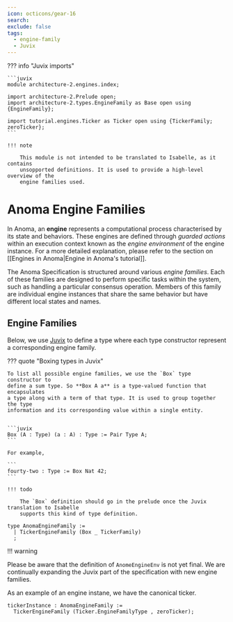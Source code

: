 ```yaml
---
icon: octicons/gear-16
search:
exclude: false
tags:
  - engine-family
  - Juvix
---
```



??? info "Juvix imports"

    ```juvix
    module architecture-2.engines.index;

    import architecture-2.Prelude open;
    import architecture-2.types.EngineFamily as Base open using {EngineFamily};

    import tutorial.engines.Ticker as Ticker open using {TickerFamily; zeroTicker};
    ```

    !!! note 

        This module is not intended to be translated to Isabelle, as it contains
        unsopported definitions. It is used to provide a high-level overview of the
        engine families used.

# Anoma Engine Families

In Anoma, an **engine** represents a computational process characterised by its
state and behaviors. These engines are defined through _guarded actions_
within an execution context known as the _engine environment_ of the engine
instance. For a more detailed explanation, please refer to the section on
[[Engines in Anoma|Engine in Anoma's tutorial]].

The Anoma Specification is structured around various _engine families_. Each of
these families are designed to perform specific tasks within the system, such as handling
a particular consensus operation. Members of this family are individual engine
instances that share the same behavior but have different local states and
names.

## Engine Families

Below, we use [Juvix](https://docs.juvix.org) to define a type
where each type constructor represent a corresponding engine family.

??? quote "Boxing types in Juvix" 

    To list all possible engine families, we use the `Box` type constructor to
    define a sum type. So **Box A a** is a type-valued function that encapsulates
    a type along with a term of that type. It is used to group together the type
    information and its corresponding value within a single entity.


    ```juvix
    Box (A : Type) (a : A) : Type := Pair Type A;
    ```

    For example, 
      
    ```
    fourty-two : Type := Box Nat 42;
    ```

    !!! todo
        
        The `Box` definition should go in the prelude once the Juvix translation to Isabelle
        supports this kind of type definition.

```juvix
type AnomaEngineFamily :=
  | TickerEngineFamily (Box _ TickerFamily)
  ;
```


!!! warning

  Please be aware that the definition of `AnomeEngineEnv` is not yet final.
  We are continually expanding the Juvix part of the specification with new engine families.

As an example of an engine instane, we have the canonical ticker. 

```juvix
tickerInstance : AnomaEngineFamily :=
  TickerEngineFamily (Ticker.EngineFamilyType , zeroTicker);
```

